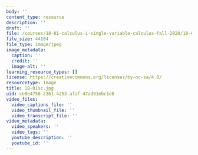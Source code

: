 ```yaml
---
body: ''
content_type: resource
description: ''
draft: ''
file: /courses/18-01-calculus-i-single-variable-calculus-fall-2020/18-01sc.jpg
file_size: 44104
file_type: image/jpeg
image_metadata:
  caption: ''
  credit: ''
  image-alt: ''
learning_resource_types: []
license: https://creativecommons.org/licenses/by-nc-sa/4.0/
resourcetype: Image
title: 18-01sc.jpg
uid: ce0e4758-2361-4253-afaf-47ad91ebc1e8
video_files:
  video_captions_file: ''
  video_thumbnail_file: ''
  video_transcript_file: ''
video_metadata:
  video_speakers: ''
  video_tags: ''
  youtube_description: ''
  youtube_id: ''
---
```

